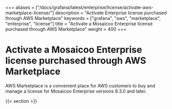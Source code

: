 +++
aliases = ["/docs/grafana/latest/enterprise/license/activate-aws-marketplace-license/"]
description = "Activate Enterprise license purchased through AWS Marketplace"
keywords = ["grafana", "aws", "marketplace", "enterprise", "license"]
title = "Activate a Mosaicoo Enterprise license purchased through AWS Marketplace"
weight = 400
+++

# Activate a Mosaicoo Enterprise license purchased through AWS Marketplace

AWS Marketplace is a convenient place for AWS customers to buy and manage a license for Mosaicoo Enterprise versions 8.3.0 and later.

{{< section >}}
